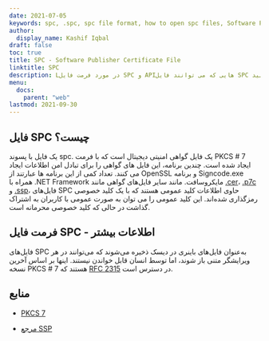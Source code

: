 ```yaml
---
date: 2021-07-05
keywords: spc, .spc, spc file format, how to open spc files, Software Publisher Certificate File
author:
  display_name: Kashif Iqbal
draft: false
toc: true
title: SPC - Software Publisher Certificate File
linktitle: SPC
description: Lدر مورد فرمت فایل SPC و APIهایی که می توانند فایل SPC را ایجاد و باز کنند، کسب درآمد کنیدs.
menu:
  docs:
    parent: "web"
lastmod: 2021-09-30
---
```


## فایل SPC چیست؟

یک فایل با پسوند spc. یک فایل گواهی امنیتی دیجیتال است که با فرمت PKCS # 7 ایجاد شده است. چندین برنامه، این فایل های گواهی را برای تبادل امن اطلاعات ایجاد می کنند. تعداد کمی از این برنامه ها عبارتند از OpenSSL و برنامه Signcode.exe همراه با .NET Framework مایکروسافت. مانند سایر فایل‌های گواهی مانند [.cer](/web/cer/)، [.p7c](/web/p7c/) و [.ssp](/web/ssp/)، فایل‌های SPC حاوی اطلاعات کلید عمومی هستند که با یک کلید خصوصی رمزگذاری شده‌اند. این کلید عمومی را می توان به صورت عمومی با کاربران به اشتراک گذاشت در حالی که کلید خصوصی محرمانه است.

## فرمت فایل SPC - اطلاعات بیشتر

فایل‌های SPC به‌عنوان فایل‌های باینری در دیسک ذخیره می‌شوند که می‌توانند در هر ویرایشگر متنی باز شوند، اما توسط انسان قابل خواندن نیستند. اینها بر اساس آخرین نسخه PKCS # 7 هستند که [RFC 2315](https://datatracker.ietf.org/doc/html/rfc2315) در دسترس است.

## منابع

* [PKCS 7](https://en.wikipedia.org/wiki/PKCS_7)

* [مرجع SSP](https://scalate.github.io/scalate/documentation/ssp-reference.html)


